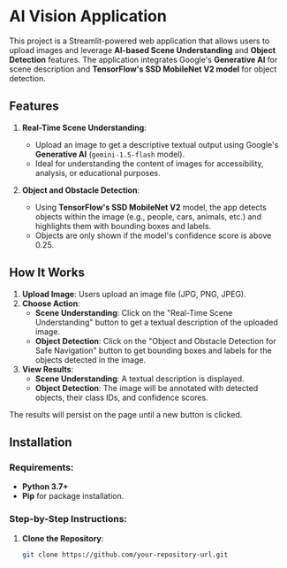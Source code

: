 # AI Vision Application

This project is a Streamlit-powered web application that allows users to upload images and leverage **AI-based Scene Understanding** and **Object Detection** features. The application integrates Google's **Generative AI** for scene description and **TensorFlow's SSD MobileNet V2 model** for object detection. 

## Features
1. **Real-Time Scene Understanding**:
   - Upload an image to get a descriptive textual output using Google's **Generative AI** (`gemini-1.5-flash` model). 
   - Ideal for understanding the content of images for accessibility, analysis, or educational purposes.

2. **Object and Obstacle Detection**:
   - Using **TensorFlow's SSD MobileNet V2** model, the app detects objects within the image (e.g., people, cars, animals, etc.) and highlights them with bounding boxes and labels.
   - Objects are only shown if the model's confidence score is above 0.25.

## How It Works
1. **Upload Image**: Users upload an image file (JPG, PNG, JPEG).
2. **Choose Action**:
   - **Scene Understanding**: Click on the "Real-Time Scene Understanding" button to get a textual description of the uploaded image.
   - **Object Detection**: Click on the "Object and Obstacle Detection for Safe Navigation" button to get bounding boxes and labels for the objects detected in the image.
3. **View Results**:
   - **Scene Understanding**: A textual description is displayed.
   - **Object Detection**: The image will be annotated with detected objects, their class IDs, and confidence scores.

The results will persist on the page until a new button is clicked.

## Installation

### Requirements:
- **Python 3.7+**
- **Pip** for package installation.

### Step-by-Step Instructions:

1. **Clone the Repository**:
   ```bash
   git clone https://github.com/your-repository-url.git

